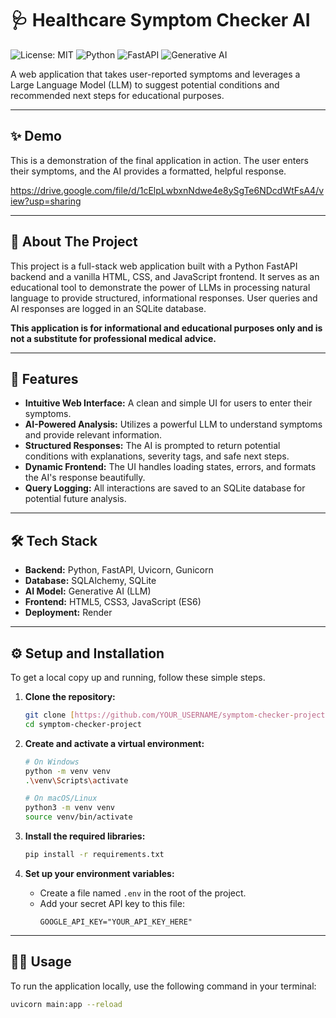 # 🩺 Healthcare Symptom Checker AI

![License: MIT](https://img.shields.io/badge/License-MIT-blue.svg)
![Python](https://img.shields.io/badge/Python-3.11+-blue?logo=python&logoColor=white)
![FastAPI](https://img.shields.io/badge/FastAPI-0.104-green?logo=fastapi&logoColor=white)
![Generative AI](https://img.shields.io/badge/Generative_AI-LLM-purple.svg)

A web application that takes user-reported symptoms and leverages a Large Language Model (LLM) to suggest potential conditions and recommended next steps for educational purposes.

---

## ✨ Demo

This is a demonstration of the final application in action. The user enters their symptoms, and the AI provides a formatted, helpful response.

https://drive.google.com/file/d/1cElpLwbxnNdwe4e8ySgTe6NDcdWtFsA4/view?usp=sharing

---

## 📖 About The Project

This project is a full-stack web application built with a Python FastAPI backend and a vanilla HTML, CSS, and JavaScript frontend. It serves as an educational tool to demonstrate the power of LLMs in processing natural language to provide structured, informational responses. User queries and AI responses are logged in an SQLite database.

**This application is for informational and educational purposes only and is not a substitute for professional medical advice.**

---

## 🚀 Features

- **Intuitive Web Interface:** A clean and simple UI for users to enter their symptoms.
- **AI-Powered Analysis:** Utilizes a powerful LLM to understand symptoms and provide relevant information.
- **Structured Responses:** The AI is prompted to return potential conditions with explanations, severity tags, and safe next steps.
- **Dynamic Frontend:** The UI handles loading states, errors, and formats the AI's response beautifully.
- **Query Logging:** All interactions are saved to an SQLite database for potential future analysis.

---

## 🛠️ Tech Stack

- **Backend:** Python, FastAPI, Uvicorn, Gunicorn
- **Database:** SQLAlchemy, SQLite
- **AI Model:** Generative AI (LLM)
- **Frontend:** HTML5, CSS3, JavaScript (ES6)
- **Deployment:** Render

---

## ⚙️ Setup and Installation

To get a local copy up and running, follow these simple steps.

1.  **Clone the repository:**
    ```sh
    git clone [https://github.com/YOUR_USERNAME/symptom-checker-project.git](https://github.com/YOUR_USERNAME/symptom-checker-project.git)
    cd symptom-checker-project
    ```

2.  **Create and activate a virtual environment:**
    ```sh
    # On Windows
    python -m venv venv
    .\venv\Scripts\activate

    # On macOS/Linux
    python3 -m venv venv
    source venv/bin/activate
    ```

3.  **Install the required libraries:**
    ```sh
    pip install -r requirements.txt
    ```

4.  **Set up your environment variables:**
    - Create a file named `.env` in the root of the project.
    - Add your secret API key to this file:
      ```
      GOOGLE_API_KEY="YOUR_API_KEY_HERE"
      ```

---

## 🏃‍♀️ Usage

To run the application locally, use the following command in your terminal:

```sh
uvicorn main:app --reload
